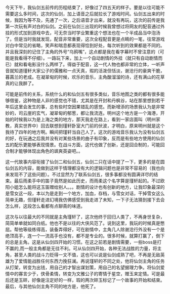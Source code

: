 今天下午，我仙剑五前传的历程结束了，好像过了四五天的样子。要是以往可能不需要这么多时间，这次的仙剑，加上语音之后就拉长了游戏时间。仙剑五出来的时候，我因为等不及，先通了一次，之后语音才出来，就没有再玩，这次的前传是我第一次玩有声对白的仙剑。之前在仙剑三出现的时候我曾想过将网友的配音通过外挂的形式加到游戏中去，可无奈当时学业繁重这个想法也在一个半成品当中泡汤了。但是当时我就发现，配音非常重要，这次全程配音更是点睛的一笔，往常游戏对白中常见的省略，笑声和喘息都表现得恰到好处，每次听到的效果都是不同的。并且我深刻的记住了主角的外号“乌鸦嘴”，这点都是我在看字幕时不曾注意的（可能是我看得不仔细）。一路玩下来，加上一个自动剧情的外挂（就只有自动剧情而已）就和看电影没什么两样了。得益于配音，这一代人物也都非常的立体，一听声音就知道瑾轩大家公子的儒雅和一点天真，瑕的活泼但恬淡，谢沧行的豪爽干脆，暮菖兰的老成。在凝翠甸的时候，欢乐的音乐，主角酸溜溜的诗，还有满山的花草真的让我醉了。

可能是前传的关系，系统什么的和仙剑五有很多类似，音乐地图之类的都有很多能够借鉴，这种物是人非的感觉也不错，尤其是在开封和丹枫谷，站在那里想到若干年后这里会发生的事，总有些时空因果错乱的感觉。而新增添的场景我认为是非常妙的，司云崖的玄气，凝翠甸的郁葱，都让我流连。明州这个地方是一个海港，开始的时候我以为是上海之类的地方，那天我走在路上，看到一家店面叫（明州家教，真实世界中）回去联想到瑾轩卧室大门前的伏波，才明白，原来明州就是这个我待了四年的地方啊。瞬间把瑾轩当自己人了。这次的游戏音乐我认为没有仙剑五的好，在玩通之后我并没有对某些场景的曲子有印象，反而是有些地方使用的仙剑五的配乐更能够表现情景。在战斗方面，这代也做了创新，还是回合制的，可能回合制才能够体现出角色的飒爽英姿吧。。

这一代故事内容衔接了仙剑二和仙剑五，仙剑二只在话中提了一下，更多的是在圆仙剑五的内容，能做到这样于情理都没有大的逻辑问题也是非常不容易的（我也向来发现不了这些问题）。不过显然为了联系仙剑五，很多事都没有圆满详尽的结束。最后雨柔手中的笛子竟然是如此历史，而雨柔这个名字算是瑾轩起的。不过欧阳小姐怎么能将这玉笛赠给别人。。。剧情的设计也有创新的地方，让我印象最深的是雪女这一段，本以为是走到一个地方，加血，存档，与雪女对话，干掉雪女这么简单无趣，但瑾轩走进幻境我仿佛感受到我走进了未知，一下子无法猜到接下去会怎么样，这段怎么看都有点聊斋的味道。

这次与以往最大的不同就是主角瑾轩了，这次他终于回归人类了，不再身世复杂，简简单单就如同白纸。他也不是以往的大侠风范了。说到这里，我玩的时候真是憋屈。帮他等级练得高，装备弄得好，可在剧情中，主角几人除谢沧行外没有一个是绝顶高手，连一个一流高手也没有，都不是专业的。很多时候，就算打赢了，倒下的总是主角。这是从仙剑四开始的习惯。在这之前若是剧情需要，一些boss是打不赢的,而一般主角都是无往不利。可从仙剑四开始，各种无法战胜的力量，将主角，甚至人类的战斗力贬得一文不值，这也可以说是仙剑成熟了吧，不再是无敌英雄为了爱情能战胜任何东西力挽狂澜。再说瑾轩的不同之处，他将仙剑主角的任务从打架，转变为出钱，用自己的才智出谋划策，用自己的名望据理力争。将仙剑爱情中的寡言少于，侠骨柔情，转变为文雅公子的寄情于星空，赠玉来定情。可是最后还是玉碎，好像是注定好的一样，瑕的两次碎玉标记了一个故事的开始和结束。最后，与其他仙剑主角不同的地方是，他死了。
